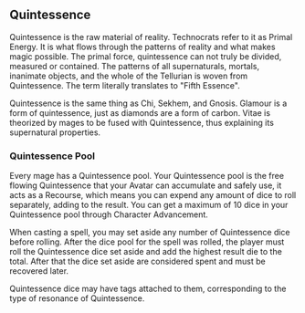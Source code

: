 ## Quintessence
Quintessence is the raw material of reality. Technocrats refer to it as Primal Energy. It is what flows through the patterns of reality and what makes magic possible. The primal force, quintessence can not truly be divided, measured or contained. The patterns of all supernaturals, mortals, inanimate objects, and the whole of the Tellurian is woven from Quintessence. The term literally translates to "Fifth Essence".

Quintessence is the same thing as Chi, Sekhem, and Gnosis. Glamour is a form of quintessence, just as diamonds are a form of carbon. Vitae is theorized by mages to be fused with Quintessence, thus explaining its supernatural properties.

### Quintessence Pool
Every mage has a Quintessence pool. Your Quintessence pool is the free flowing Quintessence that your Avatar can accumulate and safely use, it acts as a Recourse, which means you can expend any amount of dice to roll separately, adding to the result. You can get a maximum of 10 dice in your Quintessence pool through Character Advancement.

When casting a spell, you may set aside any number of Quintessence dice before rolling. After the dice pool for the spell was rolled, the player must roll the Quintessence dice set aside and add the highest result die to the total. After that the dice set aside are considered spent and must be recovered later.

Quintessence dice may have tags attached to them, corresponding to the type of resonance of Quintessence.